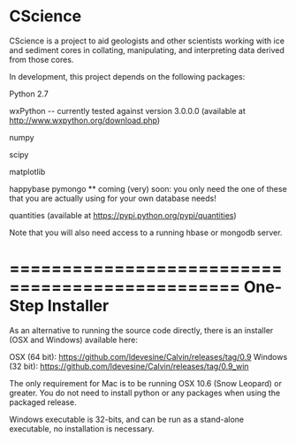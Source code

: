 CScience
======

CScience is a project to aid geologists and other scientists working with ice and sediment cores in collating, manipulating, and interpreting data derived from those cores.

In development, this project depends on the following packages:

Python 2.7

wxPython -- currently tested against version 3.0.0.0 (available at http://www.wxpython.org/download.php)

numpy

scipy

matplotlib

happybase
pymongo
  ** coming (very) soon: you only need the one of these that you are actually using for your own database needs!

quantities (available at https://pypi.python.org/pypi/quantities)

Note that you will also need access to a running hbase or mongodb server.

================================================
One-Step Installer
================================================

As an alternative to running the source code directly, there is an installer (OSX and Windows) available here:

OSX (64 bit): https://github.com/ldevesine/Calvin/releases/tag/0.9
Windows (32 bit): https://github.com/ldevesine/Calvin/releases/tag/0.9_win

The only requirement for Mac is to be running OSX 10.6 (Snow Leopard) or greater. You do not need to install python or any packages when using the packaged release.

Windows executable is 32-bits, and can be run as a stand-alone executable, no installation is necessary.
